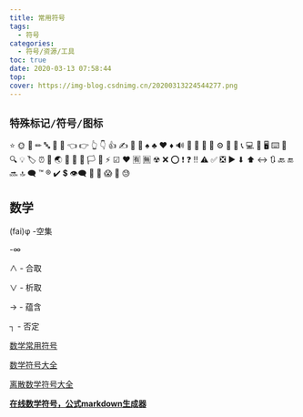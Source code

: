 ```yaml
---
title: 常用符号
tags:
  - 符号
categories:
  - 符号/资源/工具
toc: true
date: 2020-03-13 07:58:44
top:
cover: https://img-blog.csdnimg.cn/20200313224544277.png
---
```

 
## `特殊标记/符号/图标` 

⭐ 🌞 📖 ✏ 🔤 🎨 💯 👈 👉 👆 👇 👍 ✍ 
 🎈 🎲 ♠ ♣ ♥ ♦ 🔊 🎯 📢 🔔 🔑 ⚙ 💊 🔗 📞 💻 🔋 🖥  ⌨ 💾 🔍 💡 🏷 ⏰ 🌈 🌏 🚀 🚩 🏴 🏳 🌙 ⚡ ☑ ❤ 🈶 🈚  ☢ ❌ ⭕ ❗ ❓ ‼ ⚠ ✅ ❎ ▶ ⬇ ⬆ ↔ 🔃 🔙 🔚 🔜 🔝 🗨 ™ ® ✔ 💲 👁‍🗨 🤔 🙋 😱 👻 😓 

## **数学**


(fai)φ -空集

-∞

∧ - 合取

∨ - 析取

→  - 蕴含

┐   - 否定


[数学常用符号](https://blog.csdn.net/hanghangaidoudou/article/details/78688696)

[数学符号大全](http://www.fhdq.net/sx/14.html)

[离散数学符号大全](https://blog.csdn.net/weixin_30265171/article/details/101190831)

[**在线数学符号，公式markdown生成器**](http://latex.codecogs.com/eqneditor/editor.php)
